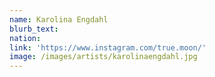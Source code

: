 ```yaml
---
name: Karolina Engdahl
blurb_text:
nation:
link: 'https://www.instagram.com/true.moon/'
image: /images/artists/karolinaengdahl.jpg
---
```

